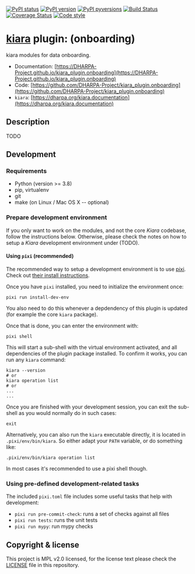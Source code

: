 [![PyPI status](https://img.shields.io/pypi/status/kiara_plugin.onboarding.svg)](https://pypi.python.org/pypi/kiara_plugin.onboarding/)
[![PyPI version](https://img.shields.io/pypi/v/kiara_plugin.onboarding.svg)](https://pypi.python.org/pypi/kiara_plugin.onboarding/)
[![PyPI pyversions](https://img.shields.io/pypi/pyversions/kiara_plugin.onboarding.svg)](https://pypi.python.org/pypi/kiara_plugin.onboarding/)
[![Build Status](https://img.shields.io/endpoint.svg?url=https%3A%2F%2Factions-badge.atrox.dev%2FDHARPA-Project%2Fkiara%2Fbadge%3Fref%3Ddevelop&style=flat)](https://actions-badge.atrox.dev/DHARPA-Project/kiara_plugin.onboarding/goto?ref=develop)
[![Coverage Status](https://coveralls.io/repos/github/DHARPA-Project/kiara_plugin.onboarding/badge.svg?branch=develop)](https://coveralls.io/github/DHARPA-Project/kiara_plugin.onboarding?branch=develop)
[![Code style](https://img.shields.io/badge/code%20style-black-000000.svg)](https://github.com/ambv/black)

# [**kiara**](https://dharpa.org/kiara.documentation) plugin: (onboarding)

kiara modules for data onboarding.

 - Documentation: [https://DHARPA-Project.github.io/kiara_plugin.onboarding](https://DHARPA-Project.github.io/kiara_plugin.onboarding)
 - Code: [https://github.com/DHARPA-Project/kiara_plugin.onboarding](https://github.com/DHARPA-Project/kiara_plugin.onboarding)
 - `kiara`: [https://dharpa.org/kiara.documentation](https://dharpa.org/kiara.documentation)

## Description

TODO

## Development

### Requirements

- Python (version >= 3.8)
- pip, virtualenv
- git
- make (on Linux / Mac OS X -- optional)


### Prepare development environment

If you only want to work on the modules, and not the core *Kiara* codebase, follow the instructions below. Otherwise, please
check the notes on how to setup a *Kiara* development environment under (TODO).

#### Using `pixi` (recommended)

The recommended way to setup a development environment is to use [pixi](https://github.com/prefix-dev/pixi). Check out [their install instructions](https://github.com/prefix-dev/pixi#installation).

Once you have `pixi` installed, you need to initialize the environment once:

```
pixi run install-dev-env
```

You also need to do this whenever a depdendency of this plugin is updated (for example the core `kiara` package).

Once that is done, you can enter the environment with:

```
pixi shell
```

This will start a sub-shell with the virtual environment activated, and all dependencies of the plugin package installed. To confirm it works, you can run any `kiara` command:

```
kiara --version
# or
kiara operation list
# or
...
...
```

Once you are finished with your development session, you can exit the sub-shell as you would normally do in such cases:

```
exit
```

Alternatively, you can also run the `kiara` executable directly, it is located in `.pixi/env/bin/kiara`. So either adapt your `PATH` variable, or do something like:

```
.pixi/env/bin/kiara operation list
```

In most cases it's recommended to use a pixi shell though.


### Using pre-defined development-related tasks

The included `pixi.toml` file includes some useful tasks that help with development:

- `pixi run pre-commit-check`: runs a set of checks against all files
- `pixi run tests`: runs the unit tests
- `pixi run mypy`: run mypy checks

## Copyright & license

This project is MPL v2.0 licensed, for the license text please check the [LICENSE](/LICENSE) file in this repository.

